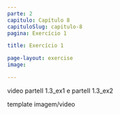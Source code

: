 ```yaml
---
parte: 2
capitulo: Capítulo 8
capituloSlug: capitulo-8
pagina: Exercício 1

title: Exercício 1

page-layout: exercise
image:

---
```


video parteII 1.3_ex1 e parteII 1.3_ex2

template imagem/video

